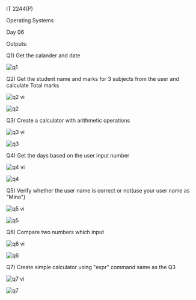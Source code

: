 IT 2244(P)

Operating Systems

Day 06

Outputs:


Q1) Get the calander and date

![q1](https://github.com/user-attachments/assets/3b257bac-b04a-4e7a-9b77-6a99a581b5cf)


Q2) Get the student name and marks for 3 subjects from the user and calculate Total marks

![q2 vi](https://github.com/user-attachments/assets/acc06eab-2656-434e-bc3c-797306f2cc80)

![q2](https://github.com/user-attachments/assets/f2bcbc51-fd12-4ec2-beb4-5958a0c758c3)


Q3) Create a calculator with arithmetic operations

![q3 vi](https://github.com/user-attachments/assets/8e84930a-945e-45e5-b052-40e5c1ed6457)

![q3](https://github.com/user-attachments/assets/d249d475-7877-4afa-9630-44ae34a9229b)


Q4)	Get the days based on the user input number

![q4 vi](https://github.com/user-attachments/assets/a66634d3-cebf-45ea-a42c-423fee49d23e)

![q4](https://github.com/user-attachments/assets/68f421eb-cbac-4283-b3cf-3f4dfdbccd9e)


Q5) Verify whether the user name is correct or not(use your user name as "Mino")

![q5 vi](https://github.com/user-attachments/assets/0b178be0-a3c9-404c-a3df-9c804d36afca)

![q5](https://github.com/user-attachments/assets/a92a1094-743c-4c91-b843-a4052898148a)


Q6)	Compare two numbers which input

![q6 vi](https://github.com/user-attachments/assets/e88e71b5-751b-48c7-b564-5e5106fe7d5e)

![q6](https://github.com/user-attachments/assets/e8fe66a1-4df8-4cf4-9223-ce5d119f3190)


Q7)	Create simple calculator using "expr" command same as the Q3

![q7 vi](https://github.com/user-attachments/assets/78f5d8ae-2f39-4daf-b83d-9349c6105acb)

![q7](https://github.com/user-attachments/assets/a826c983-3804-46df-9933-e65dee427191)








